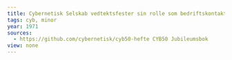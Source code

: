 ```yaml
---
title: Cybernetisk Selskab vedtektsfester sin rolle som bedriftskontakt
tags: cyb, minor
year: 1971
sources:
  - https://github.com/cybernetisk/cyb50-hefte CYB50 Jubileumsbok
view: none
---
```

